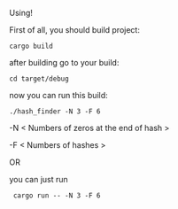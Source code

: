 Using!

First of all, you should build project:

    cargo build

after building go to your build:

    cd target/debug

now you can run this build:

    ./hash_finder -N 3 -F 6

-N < Numbers of zeros at the end of hash >

-F < Numbers of hashes >

OR 

you can just run 

     cargo run -- -N 3 -F 6
